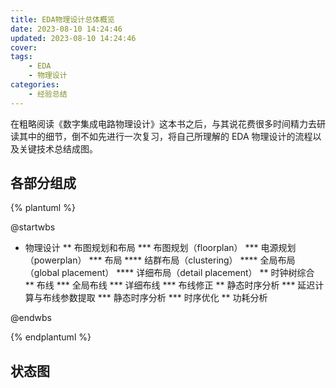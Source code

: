 ```yaml
---
title: EDA物理设计总体概览
date: 2023-08-10 14:24:46
updated: 2023-08-10 14:24:46
cover:
tags:
    - EDA
    - 物理设计
categories:
    - 经验总结
---
```


在粗略阅读《数字集成电路物理设计》这本书之后，与其说花费很多时间精力去研读其中的细节，倒不如先进行一次复习，将自己所理解的 EDA 物理设计的流程以及关键技术总结成图。

## 各部分组成

{% plantuml %}

@startwbs

<style>
node {
    BackgroundColor white
}
</style>

* 物理设计
** 布图规划和布局
*** 布图规划（floorplan）
*** 电源规划（powerplan）
*** 布局
**** 结群布局（clustering）
**** 全局布局（global placement）
**** 详细布局（detail placement）
** 时钟树综合
** 布线
*** 全局布线
*** 详细布线
*** 布线修正
** 静态时序分析
*** 延迟计算与布线参数提取
*** 静态时序分析
*** 时序优化
** 功耗分析

@endwbs

{% endplantuml %}

## 状态图


